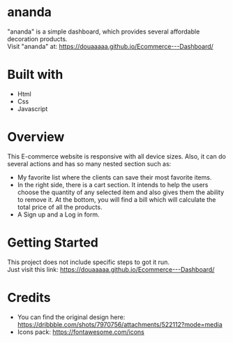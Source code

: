 # ananda
"ananda" is a simple dashboard, which provides several affordable decoration products. <br /> 
Visit "ananda" at: https://douaaaaa.github.io/Ecommerce---Dashboard/

# Built with
* Html
* Css
* Javascript

# Overview
This E-commerce website is responsive with all device sizes. Also, it can do several actions and has so many nested section such as: 
* My favorite list where the clients can save their most favorite items. 
* In the right side, there is a cart section. It intends to help the users choose the quantity of any selected item and also gives them the ability to remove it. At the bottom, you will find a bill which will calculate the total price of all the products. 
* A Sign up and a Log in form. 

# Getting Started
This project does not include specific steps to got it run. <br /> 
Just visit this link: https://douaaaaa.github.io/Ecommerce---Dashboard/

# Credits
* You can find the original design here: https://dribbble.com/shots/7970756/attachments/522112?mode=media
* Icons pack: https://fontawesome.com/icons
